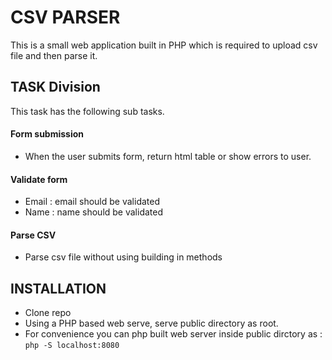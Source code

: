 # CSV PARSER

This is a small web application built in PHP which is required to upload csv file and then parse it.



## TASK Division
 This task has the following sub tasks.
#### Form submission
- When the user submits form, return html table or show errors to user.



#### Validate form
- Email : email should be validated
- Name : name should be validated



#### Parse CSV 
- Parse csv file without using building in methods


## INSTALLATION
- Clone repo
- Using a PHP based web serve, serve public directory as root.
- For convenience you can php built web server inside public dirctory as :
`php -S localhost:8080 `


